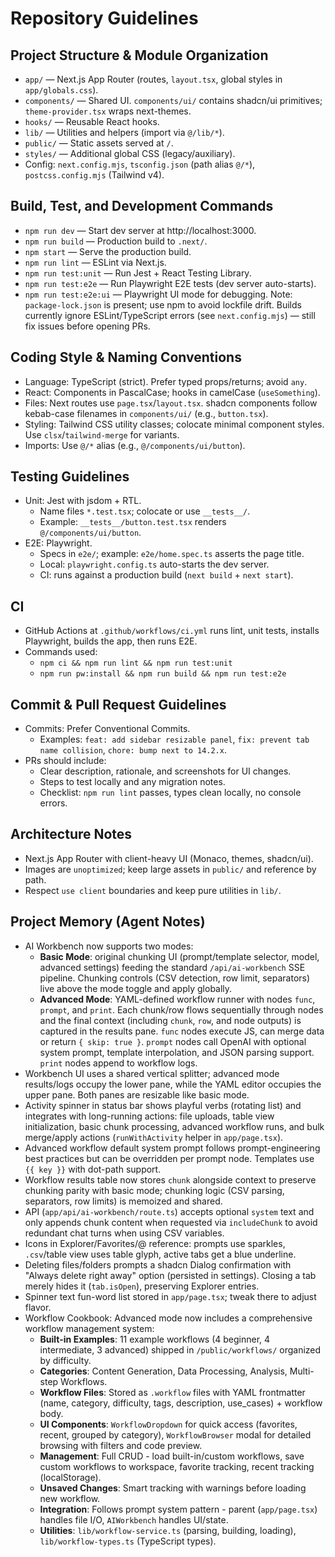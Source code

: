 # Repository Guidelines

## Project Structure & Module Organization
- `app/` — Next.js App Router (routes, `layout.tsx`, global styles in `app/globals.css`).
- `components/` — Shared UI. `components/ui/` contains shadcn/ui primitives; `theme-provider.tsx` wraps next-themes.
- `hooks/` — Reusable React hooks.
- `lib/` — Utilities and helpers (import via `@/lib/*`).
- `public/` — Static assets served at `/`.
- `styles/` — Additional global CSS (legacy/auxiliary).
- Config: `next.config.mjs`, `tsconfig.json` (path alias `@/*`), `postcss.config.mjs` (Tailwind v4).

## Build, Test, and Development Commands
- `npm run dev` — Start dev server at http://localhost:3000.
- `npm run build` — Production build to `.next/`.
- `npm start` — Serve the production build.
- `npm run lint` — ESLint via Next.js.
- `npm run test:unit` — Run Jest + React Testing Library.
- `npm run test:e2e` — Run Playwright E2E tests (dev server auto-starts).
- `npm run test:e2e:ui` — Playwright UI mode for debugging.
Note: `package-lock.json` is present; use npm to avoid lockfile drift. Builds currently ignore ESLint/TypeScript errors (see `next.config.mjs`) — still fix issues before opening PRs.

## Coding Style & Naming Conventions
- Language: TypeScript (strict). Prefer typed props/returns; avoid `any`.
- React: Components in PascalCase; hooks in camelCase (`useSomething`).
- Files: Next routes use `page.tsx`/`layout.tsx`. shadcn components follow kebab-case filenames in `components/ui/` (e.g., `button.tsx`).
- Styling: Tailwind CSS utility classes; colocate minimal component styles. Use `clsx`/`tailwind-merge` for variants.
- Imports: Use `@/*` alias (e.g., `@/components/ui/button`).

## Testing Guidelines
- Unit: Jest with jsdom + RTL.
  - Name files `*.test.tsx`; colocate or use `__tests__/`.
  - Example: `__tests__/button.test.tsx` renders `@/components/ui/button`.
- E2E: Playwright.
  - Specs in `e2e/`; example: `e2e/home.spec.ts` asserts the page title.
  - Local: `playwright.config.ts` auto-starts the dev server.
  - CI: runs against a production build (`next build` + `next start`).

## CI
- GitHub Actions at `.github/workflows/ci.yml` runs lint, unit tests, installs Playwright, builds the app, then runs E2E.
- Commands used:
  - `npm ci && npm run lint && npm run test:unit`
  - `npm run pw:install && npm run build && npm run test:e2e`

## Commit & Pull Request Guidelines
- Commits: Prefer Conventional Commits.
  - Examples: `feat: add sidebar resizable panel`, `fix: prevent tab name collision`, `chore: bump next to 14.2.x`.
- PRs should include:
  - Clear description, rationale, and screenshots for UI changes.
  - Steps to test locally and any migration notes.
  - Checklist: `npm run lint` passes, types clean locally, no console errors.

## Architecture Notes
- Next.js App Router with client-heavy UI (Monaco, themes, shadcn/ui).
- Images are `unoptimized`; keep large assets in `public/` and reference by path.
- Respect `use client` boundaries and keep pure utilities in `lib/`.

## Project Memory (Agent Notes)
- AI Workbench now supports two modes:
  - **Basic Mode**: original chunking UI (prompt/template selector, model, advanced settings) feeding the standard `/api/ai-workbench` SSE pipeline. Chunking controls (CSV detection, row limit, separators) live above the mode toggle and apply globally.
  - **Advanced Mode**: YAML-defined workflow runner with nodes `func`, `prompt`, and `print`. Each chunk/row flows sequentially through nodes and the final context (including `chunk`, `row`, and node outputs) is captured in the results pane. `func` nodes execute JS, can merge data or return `{ skip: true }`. `prompt` nodes call OpenAI with optional system prompt, template interpolation, and JSON parsing support. `print` nodes append to workflow logs.
- Workbench UI uses a shared vertical splitter; advanced mode results/logs occupy the lower pane, while the YAML editor occupies the upper pane. Both panes are resizable like basic mode.
- Activity spinner in status bar shows playful verbs (rotating list) and integrates with long-running actions: file uploads, table view initialization, basic chunk processing, advanced workflow runs, and bulk merge/apply actions (`runWithActivity` helper in `app/page.tsx`).
- Advanced workflow default system prompt follows prompt-engineering best practices but can be overridden per prompt node. Templates use `{{ key }}` with dot-path support.
- Workflow results table now stores `chunk` alongside context to preserve chunking parity with basic mode; chunking logic (CSV parsing, separators, row limits) is memoized and shared.
- API (`app/api/ai-workbench/route.ts`) accepts optional `system` text and only appends chunk content when requested via `includeChunk` to avoid redundant chat turns when using CSV variables.
- Icons in Explorer/Favorites/@ reference: prompts use sparkles, `.csv`/table view uses table glyph, active tabs get a blue underline.
- Deleting files/folders prompts a shadcn Dialog confirmation with "Always delete right away" option (persisted in settings). Closing a tab merely hides it (`tab.isOpen`), preserving Explorer entries.
- Spinner text fun-word list stored in `app/page.tsx`; tweak there to adjust flavor.
- Workflow Cookbook: Advanced mode now includes a comprehensive workflow management system:
  - **Built-in Examples**: 11 example workflows (4 beginner, 4 intermediate, 3 advanced) shipped in `/public/workflows/` organized by difficulty.
  - **Categories**: Content Generation, Data Processing, Analysis, Multi-step Workflows.
  - **Workflow Files**: Stored as `.workflow` files with YAML frontmatter (name, category, difficulty, tags, description, use_cases) + workflow body.
  - **UI Components**: `WorkflowDropdown` for quick access (favorites, recent, grouped by category), `WorkflowBrowser` modal for detailed browsing with filters and code preview.
  - **Management**: Full CRUD - load built-in/custom workflows, save custom workflows to workspace, favorite tracking, recent tracking (localStorage).
  - **Unsaved Changes**: Smart tracking with warnings before loading new workflow.
  - **Integration**: Follows prompt system pattern - parent (`app/page.tsx`) handles file I/O, `AIWorkbench` handles UI/state.
  - **Utilities**: `lib/workflow-service.ts` (parsing, building, loading), `lib/workflow-types.ts` (TypeScript types).
